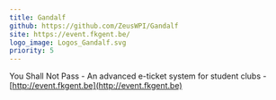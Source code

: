 ```yaml
---
title: Gandalf
github: https://github.com/ZeusWPI/Gandalf
site: https://event.fkgent.be/
logo_image: Logos_Gandalf.svg
priority: 5
---
```


You Shall Not Pass - An advanced e-ticket system for student clubs - [http://event.fkgent.be](http://event.fkgent.be)
